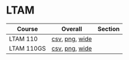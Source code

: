 # LTAM

| Course | Overall | Section |
| ------ | ------- | ------- |
| LTAM 110 | [csv](https://github.com/UCSD-Historical-Enrollment-Data/2025Summer2/blob/main/overall/LTAM%20110.csv), [png](https://raw.githubusercontent.com/UCSD-Historical-Enrollment-Data/2025Summer2/main/plot_overall/LTAM%20110.png), [wide](https://raw.githubusercontent.com/UCSD-Historical-Enrollment-Data/2025Summer2/main/plot_overall_wide/LTAM%20110.png) |  |
| LTAM 110GS | [csv](https://github.com/UCSD-Historical-Enrollment-Data/2025Summer2/blob/main/overall/LTAM%20110GS.csv), [png](https://raw.githubusercontent.com/UCSD-Historical-Enrollment-Data/2025Summer2/main/plot_overall/LTAM%20110GS.png), [wide](https://raw.githubusercontent.com/UCSD-Historical-Enrollment-Data/2025Summer2/main/plot_overall_wide/LTAM%20110GS.png) |  |
